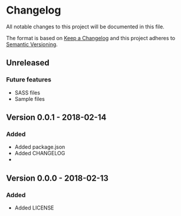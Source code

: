 # Changelog

All notable changes to this project will be documented in this file.

The format is based on [Keep a Changelog](http://keepachangelog.com/en/1.0.0/)
and this project adheres to [Semantic Versioning](http://semver.org/spec/v2.0.0.html).

## Unreleased

### Future features
* SASS files
* Sample files

## Version 0.0.1 - 2018-02-14
### Added
* Added package.json
* Added CHANGELOG
* 

## Version 0.0.0 - 2018-02-13
### Added
* Added LICENSE
